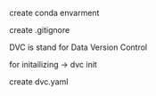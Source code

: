 create conda envarment

create .gitignore

DVC is stand for Data Version Control

for initailizing -> dvc init

create dvc.yaml
